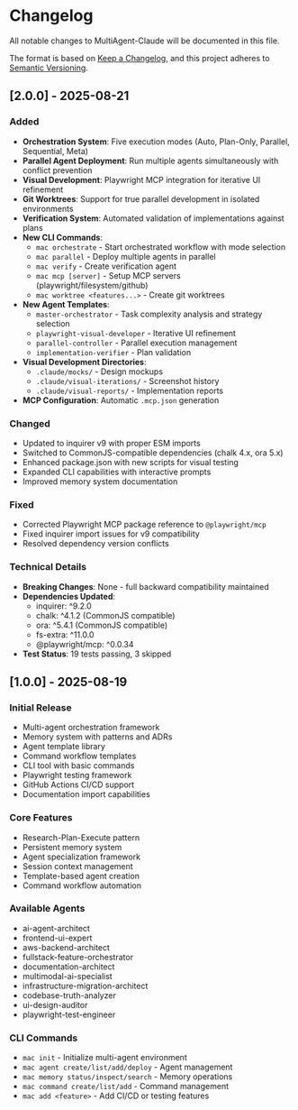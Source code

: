 # Changelog

All notable changes to MultiAgent-Claude will be documented in this file.

The format is based on [Keep a Changelog](https://keepachangelog.com/en/1.0.0/),
and this project adheres to [Semantic Versioning](https://semver.org/spec/v2.0.0.html).

## [2.0.0] - 2025-08-21

### Added
- **Orchestration System**: Five execution modes (Auto, Plan-Only, Parallel, Sequential, Meta)
- **Parallel Agent Deployment**: Run multiple agents simultaneously with conflict prevention
- **Visual Development**: Playwright MCP integration for iterative UI refinement
- **Git Worktrees**: Support for true parallel development in isolated environments
- **Verification System**: Automated validation of implementations against plans
- **New CLI Commands**:
  - `mac orchestrate` - Start orchestrated workflow with mode selection
  - `mac parallel` - Deploy multiple agents in parallel
  - `mac verify` - Create verification agent
  - `mac mcp [server]` - Setup MCP servers (playwright/filesystem/github)
  - `mac worktree <features...>` - Create git worktrees
- **New Agent Templates**:
  - `master-orchestrator` - Task complexity analysis and strategy selection
  - `playwright-visual-developer` - Iterative UI refinement
  - `parallel-controller` - Parallel execution management
  - `implementation-verifier` - Plan validation
- **Visual Development Directories**:
  - `.claude/mocks/` - Design mockups
  - `.claude/visual-iterations/` - Screenshot history
  - `.claude/visual-reports/` - Implementation reports
- **MCP Configuration**: Automatic `.mcp.json` generation

### Changed
- Updated to inquirer v9 with proper ESM imports
- Switched to CommonJS-compatible dependencies (chalk 4.x, ora 5.x)
- Enhanced package.json with new scripts for visual testing
- Expanded CLI capabilities with interactive prompts
- Improved memory system documentation

### Fixed
- Corrected Playwright MCP package reference to `@playwright/mcp`
- Fixed inquirer import issues for v9 compatibility
- Resolved dependency version conflicts

### Technical Details
- **Breaking Changes**: None - full backward compatibility maintained
- **Dependencies Updated**:
  - inquirer: ^9.2.0
  - chalk: ^4.1.2 (CommonJS compatible)
  - ora: ^5.4.1 (CommonJS compatible)
  - fs-extra: ^11.0.0
  - @playwright/mcp: ^0.0.34
- **Test Status**: 19 tests passing, 3 skipped

## [1.0.0] - 2025-08-19

### Initial Release
- Multi-agent orchestration framework
- Memory system with patterns and ADRs
- Agent template library
- Command workflow templates
- CLI tool with basic commands
- Playwright testing framework
- GitHub Actions CI/CD support
- Documentation import capabilities

### Core Features
- Research-Plan-Execute pattern
- Persistent memory system
- Agent specialization framework
- Session context management
- Template-based agent creation
- Command workflow automation

### Available Agents
- ai-agent-architect
- frontend-ui-expert
- aws-backend-architect
- fullstack-feature-orchestrator
- documentation-architect
- multimodal-ai-specialist
- infrastructure-migration-architect
- codebase-truth-analyzer
- ui-design-auditor
- playwright-test-engineer

### CLI Commands
- `mac init` - Initialize multi-agent environment
- `mac agent create/list/add/deploy` - Agent management
- `mac memory status/inspect/search` - Memory operations
- `mac command create/list/add` - Command management
- `mac add <feature>` - Add CI/CD or testing features